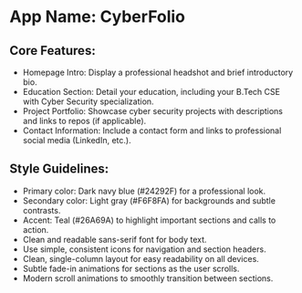# **App Name**: CyberFolio

## Core Features:

- Homepage Intro: Display a professional headshot and brief introductory bio.
- Education Section: Detail your education, including your B.Tech CSE with Cyber Security specialization.
- Project Portfolio: Showcase cyber security projects with descriptions and links to repos (if applicable).
- Contact Information: Include a contact form and links to professional social media (LinkedIn, etc.).

## Style Guidelines:

- Primary color: Dark navy blue (#24292F) for a professional look.
- Secondary color: Light gray (#F6F8FA) for backgrounds and subtle contrasts.
- Accent: Teal (#26A69A) to highlight important sections and calls to action.
- Clean and readable sans-serif font for body text.
- Use simple, consistent icons for navigation and section headers.
- Clean, single-column layout for easy readability on all devices.
- Subtle fade-in animations for sections as the user scrolls.
- Modern scroll animations to smoothly transition between sections.